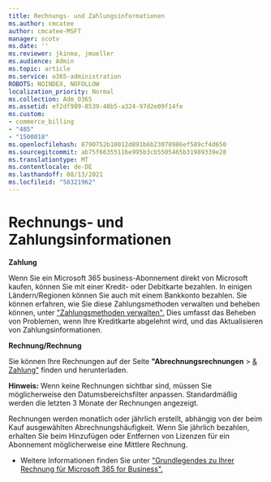 ```yaml
---
title: Rechnungs- und Zahlungsinformationen
ms.author: cmcatee
author: cmcatee-MSFT
manager: scotv
ms.date: ''
ms.reviewer: jkinma, jmueller
ms.audience: Admin
ms.topic: article
ms.service: o365-administration
ROBOTS: NOINDEX, NOFOLLOW
localization_priority: Normal
ms.collection: Adm_O365
ms.assetid: ef2df989-8539-48b5-a324-97d2e09f14fe
ms.custom:
- commerce_billing
- "485"
- "1500018"
ms.openlocfilehash: 8790752b10012d891b6b23078986ef589cf4d650
ms.sourcegitcommit: ab75f66355116e995b3cb5505465b31989339e28
ms.translationtype: MT
ms.contentlocale: de-DE
ms.lasthandoff: 08/13/2021
ms.locfileid: "58321962"
---
```

# <a name="invoice-and-payment-information"></a>Rechnungs- und Zahlungsinformationen

**Zahlung**

Wenn Sie ein Microsoft 365 business-Abonnement direkt von Microsoft kaufen, können Sie mit einer Kredit- oder Debitkarte bezahlen.  In einigen Ländern/Regionen können Sie auch mit einem Bankkonto bezahlen.  Sie können erfahren, wie Sie diese Zahlungsmethoden verwalten und beheben können, unter ["Zahlungsmethoden verwalten".](https://docs.microsoft.com/microsoft-365/commerce/billing-and-payments/manage-payment-methods) Dies umfasst das Beheben von Problemen, wenn Ihre Kreditkarte abgelehnt wird, und das Aktualisieren von Zahlungsinformationen.

**Rechnung/Rechnung**

Sie können Ihre Rechnungen auf der Seite **"Abrechnungsrechnungen**  >  [& Zahlung"](https://go.microsoft.com/fwlink/p/?linkid=848039) finden und herunterladen.  

**Hinweis:** Wenn keine Rechnungen sichtbar sind, müssen Sie möglicherweise den Datumsbereichsfilter anpassen.  Standardmäßig werden die letzten 3 Monate der Rechnungen angezeigt.

Rechnungen werden monatlich oder jährlich erstellt, abhängig von der beim Kauf ausgewählten Abrechnungshäufigkeit.  Wenn Sie jährlich bezahlen, erhalten Sie beim Hinzufügen oder Entfernen von Lizenzen für ein Abonnement möglicherweise eine Mittlere Rechnung.

- Weitere Informationen finden Sie unter ["Grundlegendes zu Ihrer Rechnung für Microsoft 365 for Business".](https://docs.microsoft.com/microsoft-365/commerce/billing-and-payments/understand-your-invoice2)